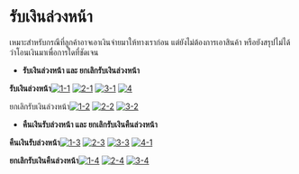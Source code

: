 # รับเงินล่วงหน้า

เหมาะสำหรับกรณีที่ลูกค้าอาจเอาเงินจ่ายมาให้ทางเราก่อน
แต่ยังไม่ต้องการเอาสินค้า หรือยังสรุปไม่ได้ว่าโอนเงินมาเพื่อการใดที่ชัดเจน

  * **รับเงินล่วงหน้า และ ยกเลิกรับเงินล่วงหน้า**

**รับเงินล่วงหน้า**[![1-1](http://www.smlaccount.com/manual/wp-content/uploads/2017/10/1-1.jpg)](http://www.smlaccount.com/manual/wp-content/uploads/2017/10/1-1.jpg) [![2-1](http://www.smlaccount.com/manual/wp-content/uploads/2017/10/2-1.jpg)](http://www.smlaccount.com/manual/wp-content/uploads/2017/10/2-1.jpg) [![3-1](http://www.smlaccount.com/manual/wp-content/uploads/2017/10/3-1.jpg)](http://www.smlaccount.com/manual/wp-content/uploads/2017/10/3-1.jpg) [![4](http://www.smlaccount.com/manual/wp-content/uploads/2017/10/4.jpg)](http://www.smlaccount.com/manual/wp-content/uploads/2017/10/4.jpg)



ยกเลิกรับเงินล่วงหน้า[![1-2](http://www.smlaccount.com/manual/wp-content/uploads/2017/10/1-2.jpg)](http://www.smlaccount.com/manual/wp-content/uploads/2017/10/1-2.jpg) [![2-2](http://www.smlaccount.com/manual/wp-content/uploads/2017/10/2-2.jpg)](http://www.smlaccount.com/manual/wp-content/uploads/2017/10/2-2.jpg) [![3-2](http://www.smlaccount.com/manual/wp-content/uploads/2017/10/3-2.jpg)](http://www.smlaccount.com/manual/wp-content/uploads/2017/10/3-2.jpg)



  * **คืนเงินรับล่วงหน้า และ ยกเลิกรับเงินคืนล่วงหน้า**

**คืนเงินรับล่วงหน้า**[![1-3](http://www.smlaccount.com/manual/wp-content/uploads/2017/10/1-3.jpg)](http://www.smlaccount.com/manual/wp-content/uploads/2017/10/1-3.jpg) [![2-3](http://www.smlaccount.com/manual/wp-content/uploads/2017/10/2-3.jpg)](http://www.smlaccount.com/manual/wp-content/uploads/2017/10/2-3.jpg) [![3-3](http://www.smlaccount.com/manual/wp-content/uploads/2017/10/3-3.jpg)](http://www.smlaccount.com/manual/wp-content/uploads/2017/10/3-3.jpg) [![4-1](http://www.smlaccount.com/manual/wp-content/uploads/2017/10/4-1.jpg)](http://www.smlaccount.com/manual/wp-content/uploads/2017/10/4-1.jpg)



**ยกเลิกรับเงินคืนล่วงหน้า**[![1-4](http://www.smlaccount.com/manual/wp-content/uploads/2017/10/1-4.jpg)](http://www.smlaccount.com/manual/wp-content/uploads/2017/10/1-4.jpg) [![2-4](http://www.smlaccount.com/manual/wp-content/uploads/2017/10/2-4.jpg)](http://www.smlaccount.com/manual/wp-content/uploads/2017/10/2-4.jpg) [![3-4](http://www.smlaccount.com/manual/wp-content/uploads/2017/10/3-4.jpg)](http://www.smlaccount.com/manual/wp-content/uploads/2017/10/3-4.jpg)



